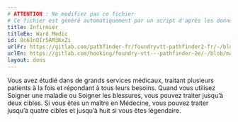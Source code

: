 ```yaml
---
# ATTENTION : Ne modifiez pas ce fichier
# Ce fichier est généré automatiquement par un script d'après les données du module Foundry VTT officiel et de sa traduction
title: Infirmier
titleEn: Ward Medic
id: 8c61nOIr5AM3KxZi
urlFr: https://gitlab.com/pathfinder-fr/foundryvtt-pathfinder2-fr/-/blob/master/data/feats/8c61nOIr5AM3KxZi.htm
urlEn: https://gitlab.com/hooking/foundry-vtt---pathfinder-2e/-/blob/master/packs/data/feats.db/ward-medic.json
layout: dons
---
```

Vous avez étudié dans de grands services médicaux, traitant plusieurs patients à la fois et répondant à tous leurs besoins. Quand vous utilisez Soigner une maladie ou Soigner les blessures, vous pouvez traiter jusqu’à deux cibles. Si vous êtes un maître en Médecine, vous pouvez traiter jusqu’à quatre cibles et jusqu’à huit si vous êtes légendaire.
